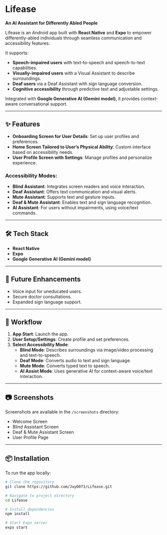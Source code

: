# Lifease  
**An AI Assistant for Differently Abled People**

Lifease is an Android app built with **React Native** and **Expo** to empower differently-abled individuals through seamless communication and accessibility features. 

It supports:
- **Speech-impaired users** with text-to-speech and speech-to-text capabilities.
- **Visually-impaired users** with a Visual Assistant to describe surroundings.
- **Deaf users** via a Deaf Assistant with sign language conversion.
- **Cognitive accessibility** through predictive text and adjustable settings.

Integrated with **Google Generative AI (Gemini model)**, it provides context-aware conversational support.

---

## ✨ Features

- **Onboarding Screen for User Details**: Set up user profiles and preferences.
- **Home Screen Tailored to User’s Physical Ability**: Custom interface based on accessibility needs.
- **User Profile Screen with Settings**: Manage profiles and personalize experience.

### Accessibility Modes:
- **Blind Assistant**: Integrates screen readers and voice interaction.
- **Deaf Assistant**: Offers text communication and visual alerts.
- **Mute Assistant**: Supports text and gesture inputs.
- **Deaf & Mute Assistant**: Enables text and sign language recognition.
- **AI Assistant**: For users without impairments, using voice/text commands.

---

## 🛠 Tech Stack

- **React Native**
- **Expo**
- **Google Generative AI (Gemini model)**

---

## 🚀 Future Enhancements

- Voice input for uneducated users.
- Secure doctor consultations.
- Expanded sign language support.

---

## 🔄 Workflow

1. **App Start**: Launch the app.
2. **User Setup/Settings**: Create profile and set preferences.
3. **Select Accessibility Mode**:
   - **Blind Mode**: Describes surroundings via image/video processing and text-to-speech.
   - **Deaf Mode**: Converts audio to text and sign language.
   - **Mute Mode**: Converts typed text to speech.
   - **AI Assist Mode**: Uses generative AI for context-aware voice/text interaction.

---

## 📷 Screenshots

Screenshots are available in the `/screenshots` directory:

- Welcome Screen  
- Blind Assistant Screen  
- Deaf & Mute Assistant Screen  
- User Profile Page

---

## 📦 Installation

To run the app locally:

```bash
# Clone the repository
git clone https://github.com/Jay0073/Lifease.git

# Navigate to project directory
cd Lifease

# Install dependencies
npm install

# Start Expo server
expo start
